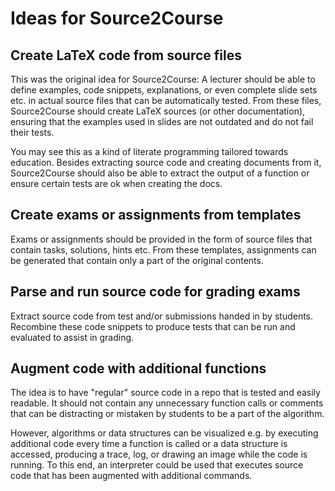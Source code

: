 # Ideas for Source2Course

## Create LaTeX code from source files

This was the original idea for Source2Course:
A lecturer should be able to define examples, code snippets, explanations, or even
complete slide sets etc. in actual source files that can be automatically tested.
From these files, Source2Course should create LaTeX sources (or other documentation),
ensuring that the examples used in slides are not outdated and do not fail their tests.

You may see this as a kind of literate programming tailored towards education.
Besides extracting source code and creating documents from it, Source2Course should
also be able to extract the output of a function or ensure certain tests are ok
when creating the docs.

## Create exams or assignments from templates

Exams or assignments should be provided in the form of source files that contain
tasks, solutions, hints etc.
From these templates, assignments can be generated that contain only a part of the
original contents.

## Parse and run source code for grading exams

Extract source code from test and/or submissions handed in by students.
Recombine these code snippets to produce tests that can be run and evaluated to assist
in grading.

## Augment code with additional functions

The idea is to have "regular" source code in a repo that is tested and easily readable.
It should not contain any unnecessary function calls or comments that can be distracting
or mistaken by students to be a part of the algorithm.

However, algorithms or data structures can be visualized e.g. by executing additional
code every time a function is called or a data structure is accessed, producing
a trace, log, or drawing an image while the code is running.
To this end, an interpreter could be used that executes source code that has been
augmented with additional commands.
